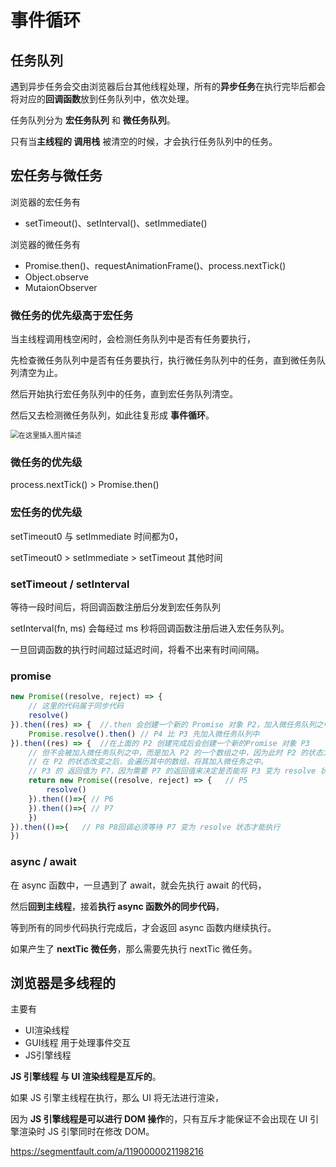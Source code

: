 # 事件循环

## 任务队列

遇到异步任务会交由浏览器后台其他线程处理，所有的**异步任务**在执行完毕后都会将对应的**回调函数**放到任务队列中，依次处理。

任务队列分为 **宏任务队列** 和 **微任务队列**。

只有当**主线程的 调用栈** 被清空的时候，才会执行任务队列中的任务。



## 宏任务与微任务

浏览器的宏任务有

- setTimeout()、setInterval()、setImmediate()

浏览器的微任务有

- Promise.then()、requestAnimationFrame()、process.nextTick()
- Object.observe
- MutaionObserver

### 微任务的优先级高于宏任务

当主线程调用栈空闲时，会检测任务队列中是否有任务要执行，

先检查微任务队列中是否有任务要执行，执行微任务队列中的任务，直到微任务队列清空为止。

然后开始执行宏任务队列中的任务，直到宏任务队列清空。

然后又去检测微任务队列，如此往复形成 **事件循环**。

<img src="https://img-blog.csdnimg.cn/20210505152450324.png?x-oss-process=image/watermark,type_ZmFuZ3poZW5naGVpdGk,shadow_10,text_aHR0cHM6Ly9ibG9nLmNzZG4ubmV0L3dlaXhpbl80NDAxOTUyMw==,size_16,color_FFFFFF,t_70" alt="在这里插入图片描述" style="zoom:80%;" />

### 微任务的优先级

process.nextTick() > Promise.then()

### 宏任务的优先级

setTimeout0 与 setImmediate 时间都为0，

setTimeout0 > setImmediate > setTimeout 其他时间

### setTimeout / setInterval

等待一段时间后，将回调函数注册后分发到宏任务队列

setInterval(fn, ms) 会每经过 ms 秒将回调函数注册后进入宏任务队列。

一旦回调函数的执行时间超过延迟时间，将看不出来有时间间隔。

### promise

```js
new Promise((resolve, reject) => {
	// 这里的代码属于同步代码
	resolve()
}).then((res) => {	//.then 会创建一个新的 Promise 对象 P2，加入微任务队列之中
	Promise.resolve().then() // P4 比 P3 先加入微任务队列中
}).then((res) => {	//在上面的 P2 创建完成后会创建一个新的Promise 对象 P3
	// 但不会被加入微任务队列之中，而是加入 P2 的一个数组之中，因为此时 P2 的状态为 Pending
	// 在 P2 的状态改变之后，会遍历其中的数组，将其加入微任务之中。
	// P3 的 返回值为 P7，因为需要 P7 的返回值来决定是否能将 P3 变为 resolve 状态
	return new Promise((resolve, reject) => {	// P5
		resolve()
	}).then(()=>{ // P6
	}).then(()=>{ // P7
	})
}).then(()=>{	// P8 P8回调必须等待 P7 变为 resolve 状态才能执行
})
```



### async / await

在 async 函数中，一旦遇到了 await，就会先执行 await 的代码，

然后**回到主线程**，接着**执行 async 函数外的同步代码**，

等到所有的同步代码执行完成后，才会返回 async 函数内继续执行。

如果产生了 **nextTic 微任务**，那么需要先执行 nextTic 微任务。

## 浏览器是多线程的

主要有

- UI渲染线程
- GUI线程 用于处理事件交互
- JS引擎线程

**JS 引擎线程 与 UI 渲染线程是互斥的**。

如果 JS 引擎主线程在执行，那么 UI 将无法进行渲染，

因为 **JS 引擎线程是可以进行 DOM 操作**的，只有互斥才能保证不会出现在 UI 引擎渲染时 JS 引擎同时在修改 DOM。

https://segmentfault.com/a/1190000021198216